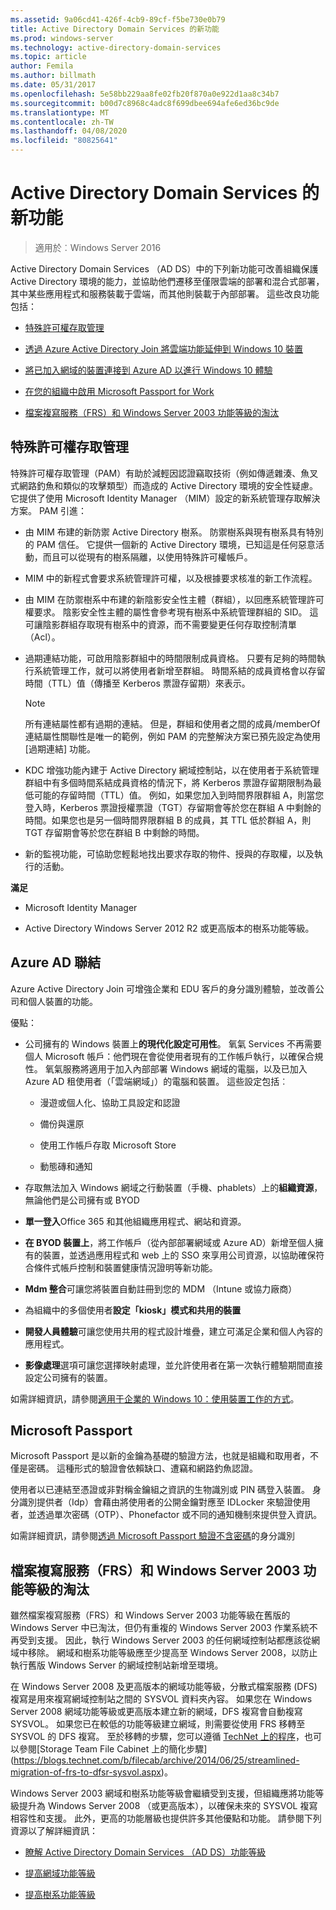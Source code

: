 ```yaml
---
ms.assetid: 9a06cd41-426f-4cb9-89cf-f5be730e0b79
title: Active Directory Domain Services 的新功能
ms.prod: windows-server
ms.technology: active-directory-domain-services
ms.topic: article
author: Femila
ms.author: billmath
ms.date: 05/31/2017
ms.openlocfilehash: 5e58bb229aa8fe02fb20f870a0e922d1aa8c34b7
ms.sourcegitcommit: b00d7c8968c4adc8f699dbee694afe6ed36bc9de
ms.translationtype: MT
ms.contentlocale: zh-TW
ms.lasthandoff: 04/08/2020
ms.locfileid: "80825641"
---
```

# <a name="whats-new-in-active-directory-domain-services"></a>Active Directory Domain Services 的新功能 

>適用於︰Windows Server 2016

Active Directory Domain Services （AD DS）中的下列新功能可改善組織保護 Active Directory 環境的能力，並協助他們遷移至僅限雲端的部署和混合式部署，其中某些應用程式和服務裝載于雲端，而其他則裝載于內部部署。 這些改良功能包括：  
  
-   [特殊許可權存取管理](https://technet.microsoft.com/library/mt150258.aspx   
)  
  
- [透過 Azure Active Directory Join 將雲端功能延伸到 Windows 10 裝置](https://azure.microsoft.com/documentation/articles/active-directory-azureadjoin-overview/)   
  
- [將已加入網域的裝置連接到 Azure AD 以進行 Windows 10 體驗](https://azure.microsoft.com/documentation/articles/active-directory-azureadjoin-devices-group-policy/)   
  
- [在您的組織中啟用 Microsoft Passport for Work](https://azure.microsoft.com/documentation/articles/active-directory-azureadjoin-passport-deployment/)    
  
-  [檔案複寫服務（FRS）和 Windows Server 2003 功能等級的淘汰](ad-ds/active-directory-functional-levels.md)  
  
  
## <a name="privileged-access-management"></a><a name="BKMK_PAM"></a>特殊許可權存取管理  
特殊許可權存取管理（PAM）有助於減輕因認證竊取技術（例如傳遞雜湊、魚叉式網路釣魚和類似的攻擊類型）而造成的 Active Directory 環境的安全性疑慮。 它提供了使用 Microsoft Identity Manager （MIM）設定的新系統管理存取解決方案。 PAM 引進：  
  
-   由 MIM 布建的新防禦 Active Directory 樹系。 防禦樹系與現有樹系具有特別的 PAM 信任。 它提供一個新的 Active Directory 環境，已知這是任何惡意活動，而且可以從現有的樹系隔離，以使用特殊許可權帳戶。  
  
-   MIM 中的新程式會要求系統管理許可權，以及根據要求核准的新工作流程。  
  
-   由 MIM 在防禦樹系中布建的新陰影安全性主體（群組），以回應系統管理許可權要求。 陰影安全性主體的屬性會參考現有樹系中系統管理群組的 SID。 這可讓陰影群組存取現有樹系中的資源，而不需要變更任何存取控制清單（Acl）。  
  
-   過期連結功能，可啟用陰影群組中的時間限制成員資格。 只要有足夠的時間執行系統管理工作，就可以將使用者新增至群組。 時間系結的成員資格會以存留時間（TTL）值（傳播至 Kerberos 票證存留期）來表示。  
  
    > [!NOTE]  
    > 所有連結屬性都有過期的連結。 但是，群組和使用者之間的成員/memberOf 連結屬性關聯性是唯一的範例，例如 PAM 的完整解決方案已預先設定為使用 [過期連結] 功能。  
  
-   KDC 增強功能內建于 Active Directory 網域控制站，以在使用者于系統管理群組中有多個時間系結成員資格的情況下，將 Kerberos 票證存留期限制為最低可能的存留時間（TTL）值。 例如，如果您加入到時間界限群組 A，則當您登入時，Kerberos 票證授權票證（TGT）存留期會等於您在群組 A 中剩餘的時間。如果您也是另一個時間界限群組 B 的成員，其 TTL 低於群組 A，則 TGT 存留期會等於您在群組 B 中剩餘的時間。  
  
-   新的監視功能，可協助您輕鬆地找出要求存取的物件、授與的存取權，以及執行的活動。  
  
**滿足**  
  
-   Microsoft Identity Manager  
  
-   Active Directory Windows Server 2012 R2 或更高版本的樹系功能等級。  
  
## <a name="azure-ad-join"></a><a name="BKMK_AzureADJoin"></a>Azure AD 聯結  
Azure Active Directory Join 可增強企業和 EDU 客戶的身分識別體驗，並改善公司和個人裝置的功能。  
  
優點：  
  
-   公司擁有的 Windows 裝置上**的現代化設定可用性**。 氧氣 Services 不再需要個人 Microsoft 帳戶：他們現在會從使用者現有的工作帳戶執行，以確保合規性。 氧氣服務將適用于加入內部部署 Windows 網域的電腦，以及已加入 Azure AD 租使用者（「雲端網域」）的電腦和裝置。 這些設定包括︰  
  
    -   漫遊或個人化、協助工具設定和認證  
  
    -   備份與還原  
  
    -   使用工作帳戶存取 Microsoft Store  
  
    -   動態磚和通知  
  
-   存取無法加入 Windows 網域之行動裝置（手機、phablets）上的**組織資源**，無論他們是公司擁有或 BYOD  
  
-   **單一登入**Office 365 和其他組織應用程式、網站和資源。  
  
-   **在 BYOD 裝置上**，將工作帳戶（從內部部署網域或 Azure AD）新增至個人擁有的裝置，並透過應用程式和 web 上的 SSO 來享用公司資源，以協助確保符合條件式帳戶控制和裝置健康情況證明等新功能。  
  
-   **Mdm 整合**可讓您將裝置自動註冊到您的 MDM （Intune 或協力廠商）  
  
-   為組織中的多個使用者**設定「kiosk」模式和共用的裝置**  
  
-   **開發人員體驗**可讓您使用共用的程式設計堆疊，建立可滿足企業和個人內容的應用程式。  
  
-   **影像處理**選項可讓您選擇映射處理，並允許使用者在第一次執行體驗期間直接設定公司擁有的裝置。  
  
如需詳細資訊，請參閱[適用于企業的 Windows 10：使用裝置工作的方式](https://azure.microsoft.com/documentation/articles/active-directory-azureadjoin-windows10-devices-overview/?rnd=1)。  
  
## <a name="microsoft-passport"></a><a name="BKMK_IDLocker"></a>Microsoft Passport  
Microsoft Passport 是以新的金鑰為基礎的驗證方法，也就是組織和取用者，不僅是密碼。 這種形式的驗證會依賴缺口、遭竊和網路釣魚認證。  
  
使用者以已連結至憑證或非對稱金鑰組之資訊的生物識別或 PIN 碼登入裝置。 身分識別提供者（Idp）會藉由將使用者的公開金鑰對應至 IDLocker 來驗證使用者，並透過單次密碼（OTP）、Phonefactor 或不同的通知機制來提供登入資訊。  
  
如需詳細資訊，請參閱[透過 Microsoft Passport 驗證不含密碼](https://azure.microsoft.com/documentation/articles/active-directory-azureadjoin-passport/)的身分識別  
  
## <a name="deprecation-of-file-replication-service-frs-and-windows-server-2003-functional-levels"></a><a name="BKMK_FRSDeprecation"></a>檔案複寫服務（FRS）和 Windows Server 2003 功能等級的淘汰  
雖然檔案複寫服務（FRS）和 Windows Server 2003 功能等級在舊版的 Windows Server 中已淘汰，但仍有重複的 Windows Server 2003 作業系統不再受到支援。 因此，執行 Windows Server 2003 的任何網域控制站都應該從網域中移除。 網域和樹系功能等級應至少提高至 Windows Server 2008，以防止執行舊版 Windows Server 的網域控制站新增至環境。  
  
在 Windows Server 2008 及更高版本的網域功能等級，分散式檔案服務 (DFS) 複寫是用來複寫網域控制站之間的 SYSVOL 資料夾內容。 如果您在 Windows Server 2008 網域功能等級或更高版本建立新的網域，DFS 複寫會自動複寫 SYSVOL。 如果您已在較低的功能等級建立網域，則需要從使用 FRS 移轉至 SYSVOL 的 DFS 複寫。 至於移轉的步驟，您可以遵循 [TechNet 上的程序](https://technet.microsoft.com/library/dd640019(v=WS.10).aspx)，也可以參閱[Storage Team File Cabinet 上的簡化步驟](https://blogs.technet.com/b/filecab/archive/2014/06/25/streamlined-migration-of-frs-to-dfsr-sysvol.aspx)。  
  
Windows Server 2003 網域和樹系功能等級會繼續受到支援，但組織應將功能等級提升為 Windows Server 2008 （或更高版本），以確保未來的 SYSVOL 複寫相容性和支援。 此外，更高的功能層級也提供許多其他優點和功能。 請參閱下列資源以了解詳細資訊：  
  
-   [瞭解 Active Directory Domain Services （AD DS）功能等級](ad-ds/active-directory-functional-levels.md)  
  
-   [提高網域功能等級](https://technet.microsoft.com/library/cc753104.aspx)  
  
-   [提高樹系功能等級](https://technet.microsoft.com/library/cc730985.aspx)  
  
